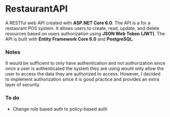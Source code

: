 # RestaurantAPI

A RESTful web API created with **ASP.NET Core 6.0**. The API is a for a restaurant POS system. It allows users to create, read, update, and delete resources based on users authorization using **JSON Web Token (JWT)**. The API is built with **Entity Framework Core 6.0** and **PostgreSQL**.

### Notes

It would be sufficient to only have authentication and not authorization since once a user is authenticated the system they are using would only allow the user to access the data they are authorized to access. However, I decided to implement authorization since it is good practice and provides an extra layer of security.

### To do

- Change role based auth to policy-based auth
